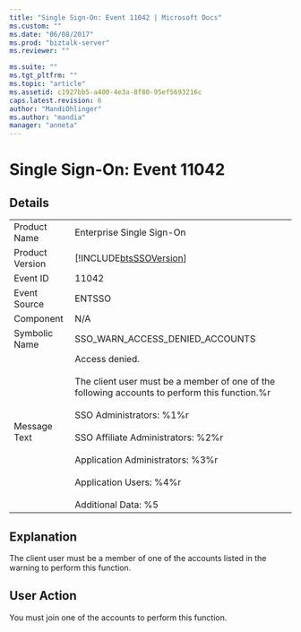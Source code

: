 ```yaml
---
title: "Single Sign-On: Event 11042 | Microsoft Docs"
ms.custom: ""
ms.date: "06/08/2017"
ms.prod: "biztalk-server"
ms.reviewer: ""

ms.suite: ""
ms.tgt_pltfrm: ""
ms.topic: "article"
ms.assetid: c1927bb5-a400-4e3a-8f80-95ef5693216c
caps.latest.revision: 6
author: "MandiOhlinger"
ms.author: "mandia"
manager: "anneta"
---
```

# Single Sign-On: Event 11042
## Details  
  
|                 |                                                                                                                                                                                                                                                                                                                               |
|-----------------|-------------------------------------------------------------------------------------------------------------------------------------------------------------------------------------------------------------------------------------------------------------------------------------------------------------------------------|
|  Product Name   |                                                                                                                                                   Enterprise Single Sign-On                                                                                                                                                   |
| Product Version |                                                                                                                                  [!INCLUDE[btsSSOVersion](../includes/btsssoversion-md.md)]                                                                                                                                   |
|    Event ID     |                                                                                                                                                             11042                                                                                                                                                             |
|  Event Source   |                                                                                                                                                            ENTSSO                                                                                                                                                             |
|    Component    |                                                                                                                                                              N/A                                                                                                                                                              |
|  Symbolic Name  |                                                                                                                                                SSO_WARN_ACCESS_DENIED_ACCOUNTS                                                                                                                                                |
|  Message Text   | Access denied.<br /><br /> The client user must be a member of one of the following accounts to perform this function.%r<br /><br /> SSO Administrators: %1%r<br /><br /> SSO Affiliate Administrators: %2%r<br /><br /> Application Administrators: %3%r<br /><br /> Application Users: %4%r<br /><br /> Additional Data: %5 |
  
## Explanation  
 The client user must be a member of one of the accounts listed in the warning to perform this function.  
  
## User Action  
 You must join one of the accounts to perform this function.